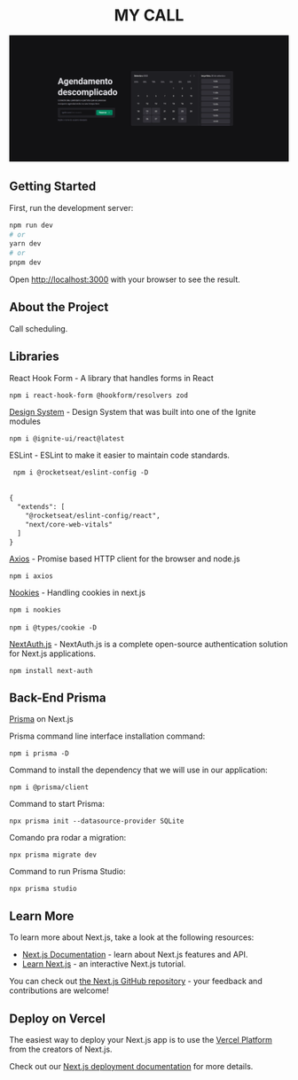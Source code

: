 
<h1 align="center">MY CALL</h1>

![This is an image](./src/assets/Home.png)

## Getting Started

First, run the development server:

```bash
npm run dev
# or
yarn dev
# or
pnpm dev
```

Open [http://localhost:3000](http://localhost:3000) with your browser to see the result.


## About the Project

Call scheduling.

## Libraries

React Hook Form - A library that handles forms in React

``` 
npm i react-hook-form @hookform/resolvers zod

```
 [Design System](https://github.com/diego3g/05-design-system) - Design System that was built into one of the Ignite modules

 ``` 
 npm i @ignite-ui/react@latest

```
 ESLint  - ESLint to make it easier to maintain code standards.
 
```
 npm i @rocketseat/eslint-config -D
 
```

```
{
  "extends": [
    "@rocketseat/eslint-config/react",
    "next/core-web-vitals"
  ]
}

```

[Axios](https://www.npmjs.com/package/axios) - Promise based HTTP client for the browser and node.js

```
npm i axios

```
[Nookies](https://github.com/maticzav/nookies) - Handling cookies in next.js


```
npm i nookies 

npm i @types/cookie -D

```
[NextAuth.js](https://next-auth.js.org/getting-started/example) - NextAuth.js is a complete open-source authentication solution for Next.js applications.

```
npm install next-auth

```

## Back-End Prisma 
 
[Prisma](https://github.com/prisma/prisma) on Next.js

Prisma command line interface installation command:

```
npm i prisma -D

```

Command to install the dependency that we will use in our application:

```
npm i @prisma/client

```

Command to start Prisma:

```
npx prisma init --datasource-provider SQLite

```

Comando pra rodar a migration:

```
npx prisma migrate dev

```

Command to run Prisma Studio:

```
npx prisma studio

```

## Learn More

To learn more about Next.js, take a look at the following resources:

- [Next.js Documentation](https://nextjs.org/docs) - learn about Next.js features and API.
- [Learn Next.js](https://nextjs.org/learn) - an interactive Next.js tutorial.

You can check out [the Next.js GitHub repository](https://github.com/vercel/next.js/) - your feedback and contributions are welcome!

## Deploy on Vercel

The easiest way to deploy your Next.js app is to use the [Vercel Platform](https://vercel.com/new?utm_medium=default-template&filter=next.js&utm_source=create-next-app&utm_campaign=create-next-app-readme) from the creators of Next.js.

Check out our [Next.js deployment documentation](https://nextjs.org/docs/deployment) for more details.
